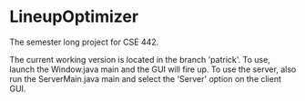 # LineupOptimizer
The semester long project for CSE 442.

The current working version is located in the branch 'patrick'. To use, launch the Window.java main and the GUI will fire up. To use the server, also run the ServerMain.java main and select the 'Server' option on the client GUI.

